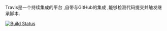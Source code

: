 Travis是一个持续集成的平台 ,自带与GitHub的集成 ,能够检测代码提交并触发继承脚本.

[![Build Status](https://travis-ci.org/along101/Travis-demo.svg?branch=master)](https://travis-ci.org/along101/Travis-demo)